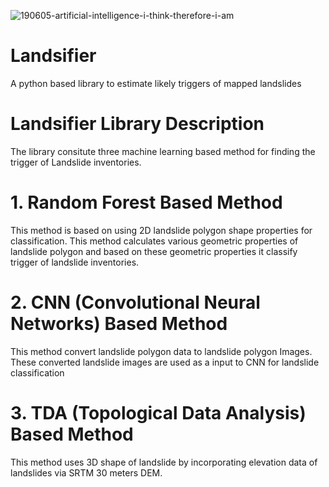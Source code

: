 ![190605-artificial-intelligence-i-think-therefore-i-am](https://user-images.githubusercontent.com/63171258/154713188-844d1472-48ad-4d65-b48b-9626197e2c9a.jpg)
# Landsifier
A python based library to estimate likely triggers of mapped landslides

# Landsifier Library Description

The library consitute three machine learning based method for finding the trigger of Landslide inventories.

# 1. Random Forest Based Method

This method is based on using 2D landslide polygon shape properties for classification. This method calculates various geometric properties of landslide polygon and based on these geometric properties it classify trigger of landslide inventories.


# 2. CNN (Convolutional Neural Networks) Based Method

This method convert landslide polygon data to landslide polygon Images. These converted landslide images are used as a input to CNN for landslide classification



# 3. TDA (Topological Data Analysis) Based Method

This method uses 3D shape of landslide by incorporating elevation data of landslides via SRTM 30 meters DEM.

